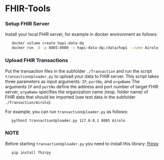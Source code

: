 # FHIR-Tools


### Setup FHIR Server
Install your local FHIR server, for example in docker environment as follows:
```bash
   docker volume create hapi-data-dq
   docker run -d -p 8085:8080 -v hapi-data-dq:/data/hapi --name Airolo_srv hapiproject/hapi:latest
```
### Upload FHIR Transactions 
Put the transaction files in the subfolder `./Transaction` and run the script `transactionUploader.py` to upload your data to FHIR server.
This script takes three parameters as input arguments: `IP`, `portNo`, and `orgaName`
The arguments `IP` and `portNo` define the address and port number of target FHIR server, `orgaName` specifies the organization name (resp. folder name) of FHIR data that should be imported (see test data in the subfolder `./Transaction/Airolo`).

For example, you can run `transactionUploader.py` as follows:
```bash
   python3 transactionUploader.py 127.0.0.1 8085 Airolo
```

### NOTE
Before starting `transactionUploader.py` you need to install this library: [fhirpy](https://github.com/beda-software/fhir-py)
```bash
   pip install fhirpy
```


